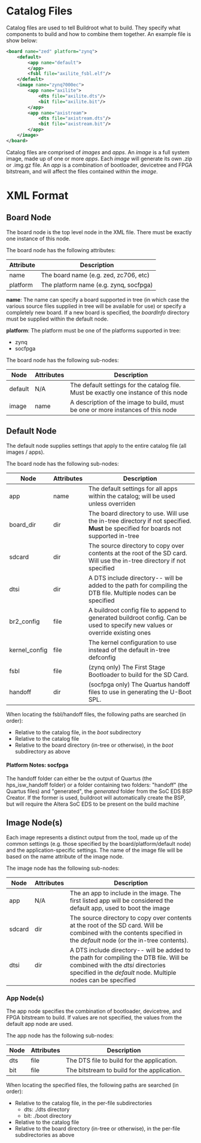 # Catalog Files

Catalog files are used to tell Buildroot what to build. They specify what components
to build and how to combine them together. An example file is show below:

```xml
<board name="zed" platform="zynq">
    <default>
        <app name="default">
        </app>
        <fsbl file="axilite_fsbl.elf"/>
    </default>
    <image name="zynq7000ec">
        <app name="axilite">
            <dts file="axilite.dts"/>
            <bit file="axilite.bit"/>
        </app>
        <app name="axistream">
            <dts file="axistream.dts"/>
            <bit file="axistream.bit"/>
        </app>
    </image>
</board>
```

Catalog files are comprised of _images_ and _apps_. An _image_ is a full system
image, made up of one or more _apps_. Each _image_ will generate its own .zip or .img.gz file.
An _app_ is a combination of bootloader, devicetree and FPGA bitstream, and will
affect the files contained within the _image_.

# XML Format

## Board Node
The board node is the top level node in the XML file. There must be exactly one instance of this node.

The board node has the following attributes:

| __Attribute__ | __Description__ |
| --- | --- |
| name | The board name (e.g. zed, zc706, etc) | 
| platform | The platform name (e.g. zynq, socfpga) |

__name__: The name can specify a board supported in tree (in which case the various
source files supplied in tree will be available for use) or specify a completely new board.
If a new board is specified, the _boardInfo_ directory must be supplied within the default node.

__platform__: The platform must be one of the platforms supported in tree:
* zynq
* socfpga

The board node has the following sub-nodes: 

| __Node__      | __Attributes__ | __Description__ |
| ---           | ---   | --- |
| default       | N/A   | The default settings for the catalog file. Must be exactly one instance of this node | 
| image         | name  | A description of the image to build, must be one or more instances of this node|

## Default Node
The default node supplies settings that apply to the entire catalog file (all images / apps).

The board node has the following sub-nodes: 

| __Node__      | __Attributes__ | __Description__ |
| ---           | ---   | --- |
| app           | name  | The default settings for all apps within the catalog; will be used unless overriden | 
| board_dir     | dir   | The board directory to use. Will use the in-tree directory if not specified. __Must__ be specified for boards not supported in-tree|
| sdcard        | dir   | The source directory to copy over contents at the root of the SD card. Will use the in-tree directory if not specified |
| dtsi          | dir   | A DTS include directory-- will be added to the path for compiling the DTB file. Multiple nodes can be specified |
| br2_config    | file  | A buildroot config file to append to generated buildroot config. Can be used to specify new values or override existing ones |
| kernel_config | file  | The kernel configuration to use instead of the default in-tree defconfig |
| fsbl          | file  | (zynq only) The First Stage Bootloader to build for the SD Card. |
| handoff       | dir   | (socfpga only) The Quartus handoff files to use in generating the U-Boot SPL. |

When locating the fsbl/handoff files, the following paths are searched (in order):
* Relative to the catalog file, in the *boot* subdirectory
* Relative to the catalog file
* Relative to the board directory (in-tree or otherwise), in the *boot* subdirectory as above

#### Platform Notes: socfpga

The handoff folder can either be the output of Quartus (the hps_isw_handoff 
folder) or a folder containing two folders: "handoff" (the Quartus files) 
and "generated", the _generated_ folder from the SoC EDS BSP Creator. If the 
former is used, buildroot will automatically create the BSP, but will require 
the Altera SoC EDS to be present on the build machine

## Image Node(s)
Each image represents a distinct output from the tool, made up of the common settings
(e.g. those specified by the board/platform/default node) and the application-specific settings.
The name of the image file will be based on the name attribute of the image node.

The image node has the following sub-nodes: 

| __Node__      | __Attributes__ | __Description__ |
| ---           | ---   | --- |
| app           | N/A   | The an app to include in the image. The first listed app will be considered the default app, used to boot the image | 
| sdcard        | dir   | The source directory to copy over contents at the root of the SD card. Will be combined with the contents specified in the _default_ node (or the in-tree contents). |
| dtsi          | dir   | A DTS include directory-- will be added to the path for compiling the DTB file. Will be combined with the _dtsi_ directories specified in the _default_ node. Multiple nodes can be specified |

### App Node(s)
The app node specifies the combination of bootloader, devicetree, and FPGA bitstream to build.
If values are not specified, the values from the default app node are used.

The app node has the following sub-nodes: 

| __Node__      | __Attributes__ | __Description__ |
| ---           | ---   | --- |
| dts           | file  | The DTS file to build for the application. |
| bit           | file  | The bitstream to build for the application. |

When locating the specified files, the following paths are searched (in order):
* Relative to the catalog file, in the per-file subdirectories
    * dts: ./dts directory
    * bit: ./boot directory
* Relative to the catalog file
* Relative to the board directory (in-tree or otherwise), in the per-file subdirectories as above
